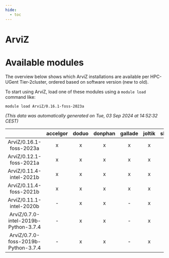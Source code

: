 ```yaml
---
hide:
  - toc
---
```


ArviZ
=====

# Available modules


The overview below shows which ArviZ installations are available per HPC-UGent Tier-2cluster, ordered based on software version (new to old).

To start using ArviZ, load one of these modules using a `module load` command like:

```shell
module load ArviZ/0.16.1-foss-2023a
```

*(This data was automatically generated on Tue, 03 Sep 2024 at 14:52:32 CEST)*  

| |accelgor|doduo|donphan|gallade|joltik|shinx|skitty|
| :---: | :---: | :---: | :---: | :---: | :---: | :---: | :---: |
|ArviZ/0.16.1-foss-2023a|x|x|x|x|x|x|x|
|ArviZ/0.12.1-foss-2021a|x|x|x|x|x|-|x|
|ArviZ/0.11.4-intel-2021b|x|x|x|x|x|-|x|
|ArviZ/0.11.4-foss-2021b|x|x|x|x|x|-|x|
|ArviZ/0.11.1-intel-2020b|-|x|x|-|x|-|x|
|ArviZ/0.7.0-intel-2019b-Python-3.7.4|-|x|x|-|x|-|x|
|ArviZ/0.7.0-foss-2019b-Python-3.7.4|-|x|x|-|x|-|x|
